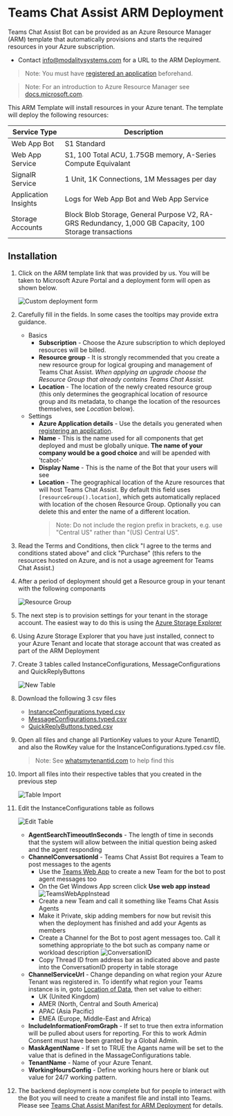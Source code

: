 # Teams Chat Assist ARM Deployment

Teams Chat Assist Bot can be provided as an Azure Resource Manager (ARM) template that automatically provisions and starts the required resources in your Azure subscription.

- Contact info@modalitysystems.com for a URL to the ARM Deployment.

> Note: You must have [registered an application](registerapplication.md) beforehand.

> Note: For an introduction to Azure Resource Manager see [docs.microsoft.com](https://docs.microsoft.com/en-us/azure/azure-resource-manager/resource-group-overview).

This ARM Template will install resources in your Azure tenant. The template will deploy the following resources:

| Service Type  | Description   |
| ------------- | ------------- |
| Web App Bot  | S1 Standard |
| Web App Service  | S1, 100 Total ACU, 1.75GB memory, A-Series Compute Equivalant  |
| SignalR Service  | 1 Unit, 1K Connections, 1M Messages per day  |
| Application Insights  | Logs for Web App Bot and Web App Service |
| Storage Accounts  | Block Blob Storage, General Purpose V2, RA-GRS Redundancy, 1,000 GB Capacity, 100 Storage transactions |

## Installation

1. Click on the ARM template link that was provided by us. You will be taken to Microsoft Azure Portal and a deployment form will open as shown below.

   ![Custom deployment form](images/armDeployForm.png)

1. Carefully fill in the fields. In some cases the tooltips may provide extra guidance. 
   - Basics
     - **Subscription** - Choose the Azure subscription to which deployed resources will be billed.
     - **Resource group** - It is strongly recommended that you create a new resource group for logical grouping and management of Teams Chat Assist. *When applying an upgrade choose the Resource Group that already contains Teams Chat Assist.*
     - **Location** - The location of the newly created resource group (this only determines the geographical location of resource group and its metadata, to change the location of the resources themselves, see *Location* below).
   - Settings
     - **Azure Application details** - Use the details you generated when [registering an application](applicationRegistration.md).
     - **Name** - This is the name used for all components that get deployed and must be globally unique. **The name of your company would be a good choice** and will be apended with 'tcabot-'
     - **Display Name** - This is the name of the Bot that your users will see
     - **Location** - The geographical location of the Azure resources that will host Teams Chat Assist. By default this field uses `[resourceGroup().location]`, which gets automatically replaced with location of the chosen Resource Group. Optionally you can delete this and enter the name of a different location.
       > Note: Do not include the region prefix in brackets, e.g. use "Central US" rather than "(US) Central US".

1. Read the Terms and Conditions, then click "I agree to the terms and conditions stated above" and click "Purchase" (this refers to the resources hosted on Azure, and is not a usage agreement for Teams Chat Assist.)

1. After a period of deployment should get a Resource group in your tenant with the following componants

   ![Resource Group](images/resourceGroup.png)

1. The next step is to provision settings for your tenant in the storage account. The easiest way to do this is using the [Azure Storage Explorer](https://azure.microsoft.com/en-us/features/storage-explorer/)

1. Using Azure Storage Explorer that you have just installed, connect to your Azure Tenant and locate that storage account that was created as part of the ARM Deployment

1. Create 3 tables called InstanceConfigurations, MessageConfigurations and QuickReplyButtons

   ![New Table](images/newTable.png)

1. Download the following 3 csv files

   * [InstanceConfigurations.typed.csv](http://docs.modalitysoftware.com/TeamsChatAssist/images/InstanceConfigurations.typed.csv)
   * [MessageConfigurations.typed.csv](http://docs.modalitysoftware.com/TeamsChatAssist/images/MessageConfigurations.typed.csv)
   * [QuickReplyButtons.typed.csv](http://docs.modalitysoftware.com/TeamsChatAssist/images/QuickReplyButtons.typed.csv)

1. Open all files and change all PartionKey values to your Azure TenantID, and also the RowKey value for the InstanceConfigurations.typed.csv file.

   > Note: See [whatsmytenantid.com](https://www.whatismytenantid.com/) to help find this

1. Import all files into their respective tables that you created in the previous step

   ![Table Import](images/TableImport2.png)

1. Edit the InstanceConfigurations table as follows

   ![Edit Table](images/editTable2.png)

   - **AgentSearchTimeoutInSeconds** - The length of time in seconds that the system will allow between the initial question being asked and the agent responding
   - **ChannelConversationId** - Teams Chat Assist Bot requires a Team to post messages to the agents
      - Use the [Teams Web App](https://teams.microsoft.com/) to create a new Team for the bot to post agent messages too
      - On the Get Windows App screen click **Use web app instead**
      ![TeamsWebAppInstead](images/teamsWebApp.png)
      - Create a new Team and call it something like Teams Chat Assis Agents
      - Make it Private, skip adding members for now but revisit this when the deployment has finished and add your Agents as members
      - Create a Channel for the Bot to post agent messages too. Call it something appropriate to the bot such as company name or workload description
      ![ConversationID](images/ConversationID2.png)
      - Copy Thread ID from address bar as indicated above and paste into the ConversationID property in table storage
   - **ChannelServiceUrl** - Change depanding on what region your Azure Tenant was registered in. To identify what region your Teams instance is in, goto [Location of Data](https://docs.microsoft.com/en-us/microsoftteams/location-of-data-in-teams), then set value to either:
      - UK (United Kingdom)
      - AMER (North, Central and South America)
      - APAC (Asia Pacific)
      - EMEA (Europe, Middle-East and Africa)
   - **IncludeInformationFromGraph** - If set to true then extra information will be pulled about users for reporting. For this to work Admin Consent must have been granted by a Global Admin.
   - **MaskAgentName** - If set to TRUE the Agants name will be set to the value that is defined in the MassageConfigurations table.
   - **TenantName** - Name of your Azure Tenant.
   - **WorkingHoursConfig** - Define working hours here or blank out value for 24/7 working pattern.

1. The backend deployment is now complete but for people to interact with the Bot you will need to create a manifest file and install into Teams. Please see [Teams Chat Assist Manifest for ARM Deployment](armmanifest.md) for details.
